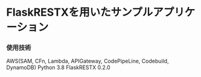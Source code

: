 # FlaskRESTXを用いたサンプルアプリケーション

### 使用技術
AWS(SAM, CFn, Lambda, APIGateway, CodePipeLine, Codebuild, DynamoDB)
Python 3.8
FlaskRESTX 0.2.0
